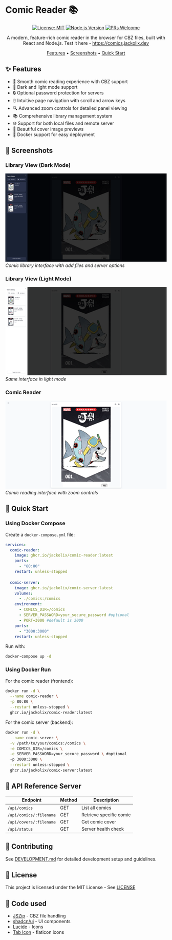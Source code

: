 # Comic Reader 📚

<div align="center">

[![License: MIT](https://img.shields.io/badge/License-MIT-yellow.svg)](https://opensource.org/licenses/MIT)
[![Node.js Version](https://img.shields.io/badge/node-%3E%3D18.0.0-brightgreen)](https://nodejs.org/)
[![PRs Welcome](https://img.shields.io/badge/PRs-welcome-brightgreen.svg)](http://makeapullrequest.com)

A modern, feature-rich comic reader in the browser for CBZ files, built with React and Node.js.
Test it here - https://comics.jackolix.dev

[Features](#-features) •
[Screenshots](#-screenshots) •
[Quick Start](#-quick-start)

</div>

## ✨ Features

- 📖 Smooth comic reading experience with CBZ support
- 🌙 Dark and light mode support
- 🔒 Optional password protection for servers
- 🖱️ Intuitive page navigation with scroll and arrow keys
- 🔍 Advanced zoom controls for detailed panel viewing
- 📚 Comprehensive library management system
- 🌐 Support for both local files and remote server
- 🎨 Beautiful cover image previews
- 🐳 Docker support for easy deployment

## 📸 Screenshots

### Library View (Dark Mode)
![Library View Dark Mode](docs/images/library-dark.png)
*Comic library interface with add files and server options*

### Library View (Light Mode)
![Library View Light Mode](docs/images/library-light.png)
*Same interface in light mode*

### Comic Reader
![Comic Reader Interface](docs/images/reader.png)
*Comic reading interface with zoom controls*

## 🚀 Quick Start

### Using Docker Compose

Create a `docker-compose.yml` file:

```yaml
services:
  comic-reader:
    image: ghcr.io/jackolix/comic-reader:latest
    ports:
      - "80:80"
    restart: unless-stopped

  comic-server:
    image: ghcr.io/jackolix/comic-server:latest
    volumes:
      - ./comics:/comics
    environment:
      - COMICS_DIR=/comics
      - SERVER_PASSWORD=your_secure_password #optional
      - PORT=3000 #default is 3000
    ports:
      - "3000:3000"
    restart: unless-stopped
```

Run with:
```bash
docker-compose up -d
```

### Using Docker Run

For the comic reader (frontend):
```bash
docker run -d \
  --name comic-reader \
  -p 80:80 \
  --restart unless-stopped \
  ghcr.io/jackolix/comic-reader:latest
```

For the comic server (backend):
```bash
docker run -d \
  --name comic-server \
  -v /path/to/your/comics:/comics \
  -e COMICS_DIR=/comics \
  -e SERVER_PASSWORD=your_secure_password \ #optional
  -p 3000:3000 \
  --restart unless-stopped \
  ghcr.io/jackolix/comic-server:latest
```

## 🔌 API Reference Server

| Endpoint | Method | Description |
|----------|--------|-------------|
| `/api/comics` | GET | List all comics |
| `/api/comics/:filename` | GET | Retrieve specific comic |
| `/api/covers/:filename` | GET | Get comic cover |
| `/api/status` | GET | Server health check |

## 🤝 Contributing

See [DEVELOPMENT.md](docs/DEVELOPMENT.md) for detailed development setup and guidelines.

## 📄 License

This project is licensed under the MIT License - See [LICENSE](LICENSE)

## 🙏 Code used

- [JSZip](https://stuk.github.io/jszip/) - CBZ file handling
- [shadcn/ui](https://ui.shadcn.com/) - UI components
- [Lucide](https://lucide.dev/) - Icons
- [Tab Icon](https://www.flaticon.com/free-icon/comic_626610?term=comic&page=1&position=43&origin=tag&related_id=626610) - flaticon icons 

